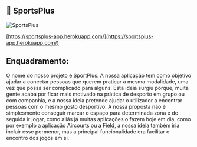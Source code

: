 ## :tennis: SportsPlus

![SportsPlus](https://i.imgur.com/SBXqrsz.png)

[https://sportsplus-app.herokuapp.com/](https://sportsplus-app.herokuapp.com/)

## Enquadramento:
O nome do nosso projeto é SportPlus. A nossa aplicação tem como objetivo ajudar a conectar pessoas que querem praticar a mesma modalidade, uma vez que possa ser complicado para alguns. Esta ideia surgiu porque, muita gente acaba por ficar mais motivado na prática de desporto em grupo ou com companhia, e a nossa ideia pretende ajudar o utilizador a encontrar pessoas com o mesmo gosto desportivo. A nossa proposta não é simplesmente conseguir marcar o espaço para determinada zona e de seguida ir jogar, como aliás já muitas aplicações o fazem hoje em dia, como por exemplo a aplicação Aircourts ou a Field, a nossa ideia também iria incluir esse pormenor, mas a principal funcionalidade era facilitar o encontro dos jogos em si. 
